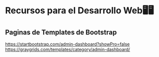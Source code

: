 # **Recursos para el Desarrollo Web🖥️🖥️**

## **Paginas de Templates de Bootstrap**
<https://startbootstrap.com/admin-dashboard?showPro=false>
<https://graygrids.com/templates/category/admin-dashboard/>
